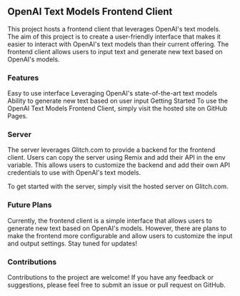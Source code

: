 ## OpenAI Text Models Frontend Client
This project hosts a frontend client that leverages OpenAI's text models. The aim of this project is to create a user-friendly interface that makes it easier to interact with OpenAI's text models than their current offering. The frontend client allows users to input text and generate new text based on OpenAI's models.

### Features
Easy to use interface
Leveraging OpenAI's state-of-the-art text models
Ability to generate new text based on user input
Getting Started
To use the OpenAI Text Models Frontend Client, simply visit the hosted site on GitHub Pages.

### Server
The server leverages Glitch.com to provide a backend for the frontend client. Users can copy the server using Remix and add their API in the env variable. This allows users to customize the backend and add their own API credentials to use with OpenAI's text models.

To get started with the server, simply visit the hosted server on Glitch.com.

### Future Plans
Currently, the frontend client is a simple interface that allows users to generate new text based on OpenAI's models. However, there are plans to make the frontend more configurable and allow users to customize the input and output settings. Stay tuned for updates!

### Contributions
Contributions to the project are welcome! If you have any feedback or suggestions, please feel free to submit an issue or pull request on GitHub.
